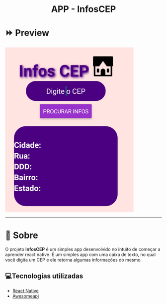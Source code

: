 <h1 align='center'>
    APP - InfosCEP
</h1>

# ⏩ Preview

<img src='./imagensReadme/InfosCEPimg1.png'>
<hr>

# 📝 Sobre


O projeto **InfosCEP** é um simples app desenvolvido no intuito de começar a aprender react native. É um simples app com uma caixa de texto,
no qual você digita um CEP e ele retorna algumas informações do mesmo.

## 💻Tecnologias utilizadas

- [React Native](https://reactnative.dev/)
- [Awesomeapi](https://docs.awesomeapi.com.br/)

